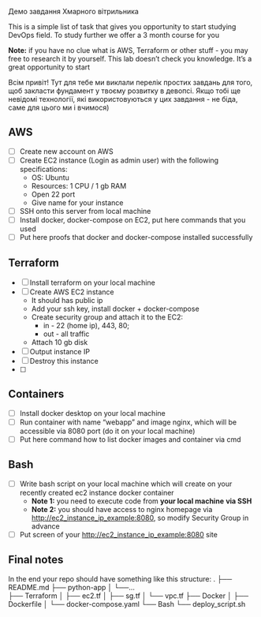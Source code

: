 <a name="_1ux3hpcrv11w">Демо завдання Хмарного вітрильника</a>

This is a simple list of task that gives you opportunity to start studying DevOps field. To study further we offer a 3 month course for you

**Note:** if you have no clue what is AWS, Terraform or other stuff - you may free to research it by yourself. This lab doesn’t check you knowledge. It’s a great opportunity to start

Всім привіт! Тут для тебе ми виклали перелік простих завдань для того, щоб закласти фундамент у твоєму розвитку в девопсі. Якщо тобі ще невідомі технології, які використовуються у цих завдання - не біда, саме для цього ми і вчимося)

## <a name="_45k0k46w3epy">AWS</a>
- [ ] Create new account on AWS 
- [ ] Create EC2 instance (Login as admin user) with the following specifications: 
  - OS: Ubuntu  
  - Resources: 1 CPU / 1 gb RAM
  - Open 22 port
  - Give name for your instance
- [ ] SSH onto this server from local machine
- [ ] Install docker, docker-compose on EC2, put here commands that you used
- [ ] Put here proofs that docker and docker-compose installed successfully 

## <a name="_mxqcu0c8cibh">Terraform </a>
- [ ] Install terraform on your local machine
- [ ] Create AWS EC2 instance
  - It should has public ip
  - Add your ssh key, install docker + docker-compose 
  - Create security group and attach it to the EC2: 
    - in - 22 (home ip), 443, 80; 
    - out - all traffic
  - Attach 10 gb disk
- [ ] Output instance IP
- [ ] Destroy this instance
- [ ] 
## <a name="_bv8m933g1ecj">Containers</a>
- [ ] Install docker desktop on your local machine
- [ ] Run container with name “webapp” and image nginx, which will be accessible via 8080 port (do it on your local machine)
- [ ] Put here command how to list docker images and container via cmd 

## <a name="_j7rj8qfn1ycp">Bash</a>
- [ ] Write bash script on your local machine which will create on your recently created ec2 instance docker container 
  - **Note 1:** you need to execute code from **your local machine** **via SSH**
  - **Note 2:** you should have access to nginx homepage via <http://ec2_instance_ip_example:8080>, so modify Security Group in advance
- [ ] Put screen of your <http://ec2_instance_ip_example:8080> site

## <a name="_j7rj8qfn1ycp">Final notes</a>

In the end your repo should have something like this structure:
.
├── README.md
├── python-app
│   └──...    
├── Terraform
│   ├── ec2.tf
│   ├── sg.tf
│   └── vpc.tf
├── Docker
│   ├── Dockerfile
│   └── docker-compose.yaml
└── Bash
    └── deploy_script.sh
      
  


